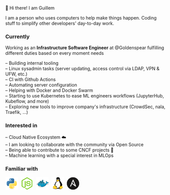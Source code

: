 👋 Hi there! I am Guillem

I am a person who uses computers to help make things happen. Coding stuff to simplify other developers' day-to-day work.



### Currently 

Working as an **Infrastructure Software Engineer** at @Goldenspear fulfilling different duties based on every moment needs

– Building internal tooling <br>
– Linux sysadmin tasks (server updating, access control via LDAP, VPN & UFW, etc.)  <br>
– CI with Github Actions <br>
– Automating server configuration <br>
– Helping with Docker and Docker Swarm <br>
– Starting to use Kubernetes to ease ML engineers workflows (JupyterHub, Kubeflow, and more) <br>
– Exploring new tools to improve company's infrastructure (CrowdSec, nala, Traefik, ...)

### Interested in 

– Cloud Native Ecosystem ☁️ <br>
– I am looking to collaborate with the community via Open Source <br>
– Being able to contribute to some CNCF projects 🤩 <br>
– Machine learning with a special interest in MLOps

### Familiar with
<div>
  <img src="https://github.com/devicons/devicon/blob/master/icons/python/python-original.svg" title="Python" alt="Python" width="40" height="40"/>&nbsp;
  <img src="https://github.com/devicons/devicon/blob/master/icons/nodejs/nodejs-original.svg" title="NodeJS" alt="NodeJS" width="40" height="40"/>&nbsp;
  <img src="https://github.com/devicons/devicon/blob/master/icons/docker/docker-original.svg" title="Docker" alt="Docker" width="40" height="40"/>&nbsp;
  <img src="https://github.com/devicons/devicon/blob/master/icons/linux/linux-original.svg" title="Linux" alt="Linux" width="40" height="40"/>&nbsp;
  <img src="https://github.com/devicons/devicon/blob/master/icons/ansible/ansible-original.svg" title="Ansible" alt="Ansible" width="40" height="40"/>&nbsp;
</div>



